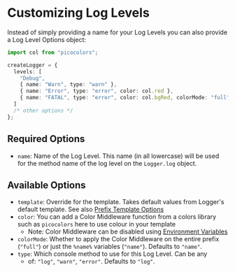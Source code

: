 # Customizing Log Levels

Instead of simply providing a name for your Log Levels you can also provide a Log Level Options object:

```ts
import col from "picocolors";

createLogger = {
  levels: [
    "Debug",
    { name: "Warn", type: "warn" },
    { name: "Error", type: "error", color: col.red },
    { name: "FATAL", type: "error", color: col.bgRed, colorMode: "full" }
  ]
  /* other options */
};
```

## Required Options

- `name`: Name of the Log Level. This name (in all lowercase) will be used for the method name of the log level on the `Logger.log` object.

## Available Options

- `template`: Override for the template. Takes default values from Logger's default template. See also [Prefix Template Options](prefix-template-options.md)
- `color`: You can add a Color Middleware function from a colors library such as `picocolors` here to use colour in your template
  - Note: Color Middleware can be disabled using [Environment Variables](./env-variables.md#force_color)
- `colorMode`: Whether to apply the Color Middleware on the entire prefix (`"full"`) or just the `%name%` variables (`"name"`). Defaults to `"name"`.
- `type`: Which console method to use for this Log Level. Can be any
  - of: `"log"`, `"warn"`, `"error"`. Defaults to `"log"`.
